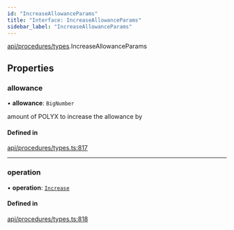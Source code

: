 ```yaml
---
id: "IncreaseAllowanceParams"
title: "Interface: IncreaseAllowanceParams"
sidebar_label: "IncreaseAllowanceParams"
---
```


[api/procedures/types](../../../../../modules/API/Procedures/Types/Types.md).IncreaseAllowanceParams

## Properties

### allowance

• **allowance**: `BigNumber`

amount of POLYX to increase the allowance by

#### Defined in

[api/procedures/types.ts:817](https://github.com/PolymeshAssociation/polymesh-sdk/blob/15be87e8/src/api/procedures/types.ts#L817)

___

### operation

• **operation**: [`Increase`](../../../../../enums/API/Procedures/Types/AllowanceOperation/AllowanceOperation.md#increase)

#### Defined in

[api/procedures/types.ts:818](https://github.com/PolymeshAssociation/polymesh-sdk/blob/15be87e8/src/api/procedures/types.ts#L818)

